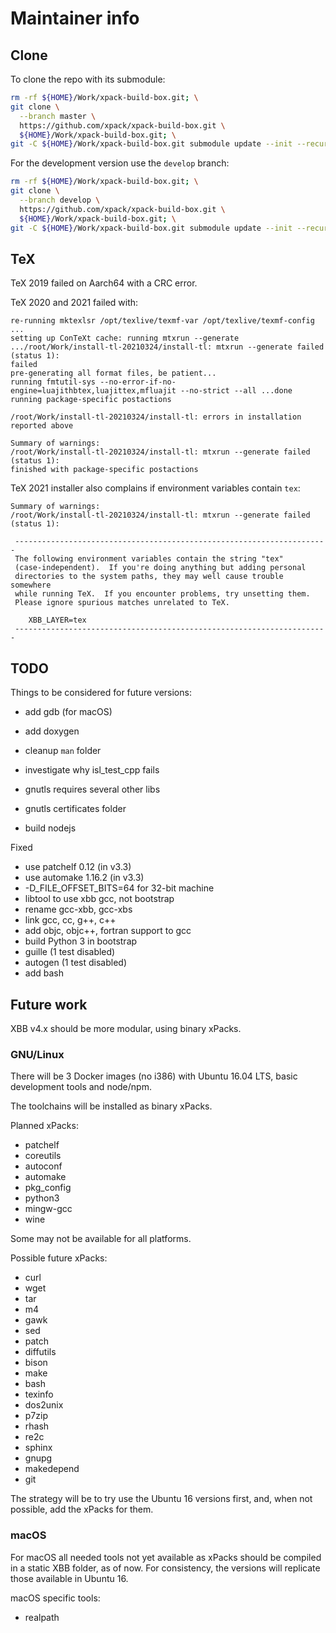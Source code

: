 # Maintainer info

## Clone

To clone the repo with its submodule:

```sh
rm -rf ${HOME}/Work/xpack-build-box.git; \
git clone \
  --branch master \
  https://github.com/xpack/xpack-build-box.git \
  ${HOME}/Work/xpack-build-box.git; \
git -C ${HOME}/Work/xpack-build-box.git submodule update --init --recursive
```

For the development version use the `develop` branch:

```sh
rm -rf ${HOME}/Work/xpack-build-box.git; \
git clone \
  --branch develop \
  https://github.com/xpack/xpack-build-box.git \
  ${HOME}/Work/xpack-build-box.git; \
git -C ${HOME}/Work/xpack-build-box.git submodule update --init --recursive
```

## TeX

TeX 2019 failed on Aarch64 with a CRC error.

TeX 2020 and 2021 failed with:

```console
re-running mktexlsr /opt/texlive/texmf-var /opt/texlive/texmf-config ...
setting up ConTeXt cache: running mtxrun --generate .../root/Work/install-tl-20210324/install-tl: mtxrun --generate failed (status 1):
failed
pre-generating all format files, be patient...
running fmtutil-sys --no-error-if-no-engine=luajithbtex,luajittex,mfluajit --no-strict --all ...done
running package-specific postactions

/root/Work/install-tl-20210324/install-tl: errors in installation reported above

Summary of warnings:
/root/Work/install-tl-20210324/install-tl: mtxrun --generate failed (status 1):
finished with package-specific postactions
```

TeX 2021 installer also complains if environment variables contain `tex`:

```console
Summary of warnings:
/root/Work/install-tl-20210324/install-tl: mtxrun --generate failed (status 1):

 ----------------------------------------------------------------------
 The following environment variables contain the string "tex"
 (case-independent).  If you're doing anything but adding personal
 directories to the system paths, they may well cause trouble somewhere
 while running TeX.  If you encounter problems, try unsetting them.
 Please ignore spurious matches unrelated to TeX.

    XBB_LAYER=tex
 ----------------------------------------------------------------------
```

## TODO

Things to be considered for future versions:

- add gdb (for macOS)
- add doxygen
- cleanup `man` folder
- investigate why isl_test_cpp fails
- gnutls requires several other libs
- gnutls certificates folder

- build nodejs

Fixed

- use patchelf 0.12 (in v3.3)
- use automake 1.16.2 (in v3.3)
- -D_FILE_OFFSET_BITS=64 for 32-bit machine
- libtool to use xbb gcc, not bootstrap
- rename gcc-xbb, gcc-xbs
- link gcc, cc, g++, c++
- add objc, objc++, fortran support to gcc
- build Python 3 in bootstrap
- guille (1 test disabled)
- autogen (1 test disabled)
- add bash

## Future work

XBB v4.x should be more modular, using binary xPacks.

### GNU/Linux

There will be 3 Docker images (no i386) with Ubuntu 16.04 LTS,
basic development tools and node/npm.

The toolchains will be installed as binary xPacks.

Planned xPacks:

- patchelf
- coreutils
- autoconf
- automake
- pkg_config
- python3
- mingw-gcc
- wine

Some may not be available for all platforms.

Possible future xPacks:

- curl
- wget
- tar
- m4
- gawk
- sed
- patch
- diffutils
- bison
- make
- bash
- texinfo
- dos2unix
- p7zip
- rhash
- re2c
- sphinx
- gnupg
- makedepend
- git

The strategy will be to try use the Ubuntu 16 versions first, and,
when not possible, add the xPacks for them.

### macOS

For macOS all needed tools not yet available as xPacks should be
compiled in a static XBB folder, as of now. For consistency,
the versions will replicate those available in Ubuntu 16.

macOS specific tools:

- realpath
